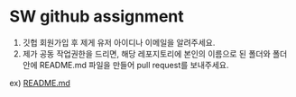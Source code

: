 # SW github assignment

1. 깃헙 회원가입 후 제게 유저 아이디나 이메일을 알려주세요.
2. 제가 공동 작업권한을 드리면, 해당 레포지토리에 본인의 이름으로 된 폴더와 폴더 안에 README.md 파일을 만들어 pull request를 보내주세요.

ex) [README.md](/hchang/README.md)